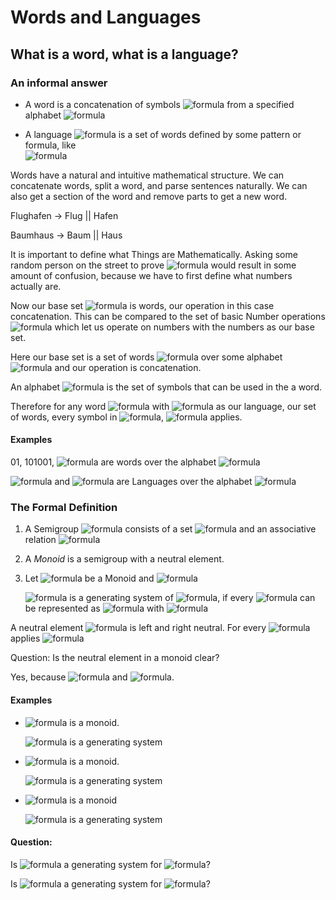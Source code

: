 # Words and Languages

## What is a word, what is a language?

### An informal answer

- A word is a concatenation of symbols ![formula](https://render.githubusercontent.com/render/math?math=w) from a specified alphabet ![formula](https://render.githubusercontent.com/render/math?math=\sum)

- A language ![formula](https://render.githubusercontent.com/render/math?math=L) is a set of words defined by some pattern or formula, like  
![formula](https://render.githubusercontent.com/render/math?math=\lbrace%20a^{n^2}|n\geq0\rbrace%3d\lbrace\epsilon,a,aaaa,aaaaaaaaa,...\rbrace)

Words have a natural and intuitive mathematical structure. We can concatenate words, split a word, and parse sentences naturally. We can also get a section of the word and remove parts to get a new word.

Flughafen -> Flug || Hafen

Baumhaus -> Baum || Haus

It is important to define what Things are Mathematically.
Asking some random person on the street to prove ![formula](https://render.githubusercontent.com/render/math?math=1%2b1=2) would result in some amount of confusion, because we have to first define what numbers actually are.

Now our base set ![formula](https://render.githubusercontent.com/render/math?math=L) is words, our operation in this case concatenation. This can be compared to the set of basic Number operations ![formula](https://render.githubusercontent.com/render/math?math=\lbrace%2b,\times,\div,-\rbrace) which let us operate on numbers with the numbers as our base set.

Here our base set is a set of words ![formula](https://render.githubusercontent.com/render/math?math=W) over some alphabet ![formula](https://render.githubusercontent.com/render/math?math=\Sigma) and our operation is concatenation.

An alphabet ![formula](https://render.githubusercontent.com/render/math?math=\Sigma) is the set of symbols that can be used in the a word.

Therefore for any word ![formula](https://render.githubusercontent.com/render/math?math=w\in%20L) with ![formula](https://render.githubusercontent.com/render/math?math=L) as our language, our set of words, every symbol in ![formula](https://render.githubusercontent.com/render/math?math=s\in%20w), ![formula](https://render.githubusercontent.com/render/math?math=s\in\Sigma)
applies.


#### Examples

01, 101001, ![formula](https://render.githubusercontent.com/render/math?math=\epsilon) are words over the alphabet ![formula](https://render.githubusercontent.com/render/math?math=\lbrace0,1\rbrace)

![formula](https://render.githubusercontent.com/render/math?math=\lbrace0,1,101,1001\rbrace) and ![formula](https://render.githubusercontent.com/render/math?math=\lbrace\epsilon,0,1,00,01,10,11,000,001,...\rbrace) are Languages over the alphabet ![formula](https://render.githubusercontent.com/render/math?math=\lbrace0,1\rbrace)

### The Formal Definition

1. A Semigroup ![formula](https://render.githubusercontent.com/render/math?math=(H,\circ)) consists of a set ![formula](https://render.githubusercontent.com/render/math?math=H) and an associative relation ![formula](https://render.githubusercontent.com/render/math?math=\circ:H\times%20H\rightarrow%20H)
2. A _Monoid_ is a semigroup with a neutral element.
3. Let ![formula](https://render.githubusercontent.com/render/math?math=(M,\circ)) be a Monoid and ![formula](https://render.githubusercontent.com/render/math?math=E%20\subseteq%20M)

    ![formula](https://render.githubusercontent.com/render/math?math=E) is a generating system of ![formula](https://render.githubusercontent.com/render/math?math=(M,\circ)), if every ![formula](https://render.githubusercontent.com/render/math?math=m\in%20M) can be represented as ![formula](https://render.githubusercontent.com/render/math?math=m%3De_1\circ%20...\circ%20e_n) with ![formula](https://render.githubusercontent.com/render/math?math=e_i\in%20E)

A neutral element ![formula](https://render.githubusercontent.com/render/math?math=e) is left and right neutral. For every ![formula](https://render.githubusercontent.com/render/math?math=x) applies ![formula](https://render.githubusercontent.com/render/math?math=e\circ%20x%3Dx\circ%20e%3Dx)

Question: Is the neutral element in a monoid clear?

Yes, because ![formula](https://render.githubusercontent.com/render/math?math=e_1\circ%20e_2%3De_1) and ![formula](https://render.githubusercontent.com/render/math?math=e_1\circ%20e_2%3De_2).

#### Examples

- ![formula](https://render.githubusercontent.com/render/math?math=(Z,%2b)) is a monoid.

  ![formula](https://render.githubusercontent.com/render/math?math=\lbrace-1,1\rbrace) is a generating system

- ![formula](https://render.githubusercontent.com/render/math?math=(N_0,%2b)) is a monoid.

  ![formula](https://render.githubusercontent.com/render/math?math=\lbrace1\rbrace) is a generating system

- ![formula](https://render.githubusercontent.com/render/math?math=(Z_8,\cdotp)) is a monoid
  
  ![formula](https://render.githubusercontent.com/render/math?math=\lbrace2,3,5\rbrace) is a generating system

#### Question:

Is ![formula](https://render.githubusercontent.com/render/math?math=\lbrace-16,17,18\rbrace) a generating system for ![formula](https://render.githubusercontent.com/render/math?math=(Z,%2b))?

Is ![formula](https://render.githubusercontent.com/render/math?math=\lbrace3,5,7\rbrace) a generating system for ![formula](https://render.githubusercontent.com/render/math?math=(Z_8,\cdotp))?

